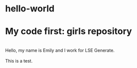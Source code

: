 # hello-world
<h1> My code first: girls repository </h1>
<br>
<div> Hello, my name is Emily and I work for LSE Generate. </div>
<br>
<div> This is a test. </div> 
